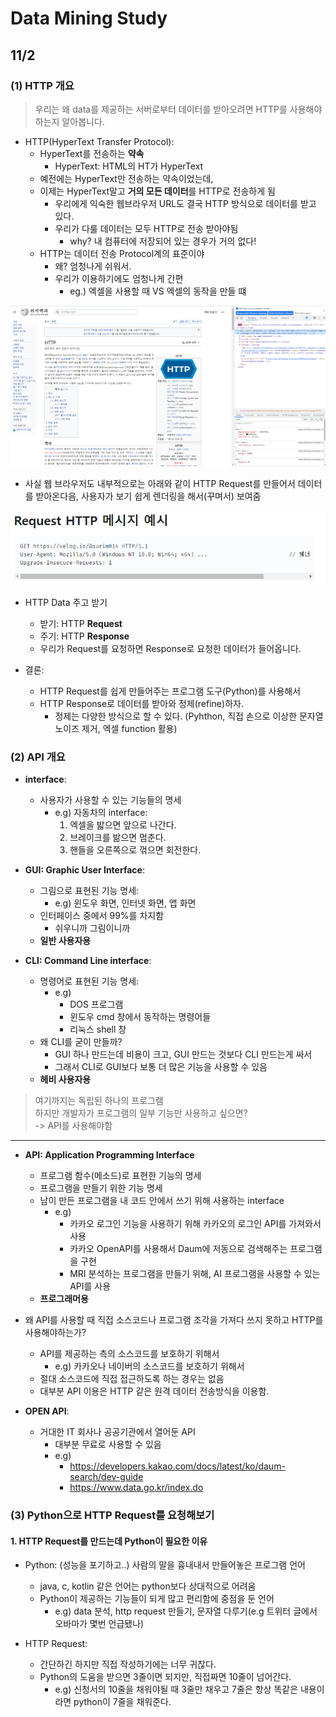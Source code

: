 # Data Mining Study

## 11/2

### (1) HTTP 개요 

> 우리는 왜 data를 제공하는 서버로부터 데이터를 받아오려면 HTTP를 사용해야하는지 알아봅니다.

- HTTP(HyperText Transfer Protocol):
  - HyperText를 전송하는 **약속**
    - HyperText: HTML의 HT가 HyperText
  - 예전에는 HyperText만 전송하는 약속이었는데,
  - 이제는 HyperText말고 **거의 모든 데이터**를 HTTP로 전송하게 됨
    - 우리에게 익숙한 웹브라우저 URL도 결국 HTTP 방식으로 데이터를 받고 있다.
    - 우리가 다룰 데이터는 모두 HTTP로 전송 받아야됨
      - why? 내 컴퓨터에 저장되어 있는 경우가 거의 없다!
  - HTTP는 데이터 전송 Protocol계의 표준이야
    - 왜? 엄청나게 쉬워서.
    - 우리가 이용하기에도 엄청나게 간편
		- eg.) 엑셀을 사용할 때 VS 엑셀의 동작을 만들 떄
	
![img_2.png](img_2.png)

- 사실 웹 브라우저도 내부적으로는 아래와 같이 HTTP Request를 만들어서 데이터를 받아온다음,
사용자가 보기 쉽게 렌더링을 해서(꾸며서) 보여줌

![img_1.png](img_1.png)


- HTTP Data 주고 받기
  - 받기: HTTP **Request**
  - 주기: HTTP **Response**
  - 우리가 Request를 요청하면 Response로 요청한 데이터가 들어옵니다.


- 결론:
  - HTTP Request를 쉽게 만들어주는 프로그램 도구(Python)를 사용해서
  - HTTP Response로 데이터를 받아와 정제(refine)하자.
    - 정제는 다양한 방식으로 할 수 있다. (Pyhthon, 직접 손으로 이상한 문자열 노이즈 제거, 엑셀 function 활용)


### (2) API 개요


- **interface**: 
  - 사용자가 사용할 수 있는 기능들의 명세
    - e.g) 자동차의 interface:
        1. 엑셀을 밟으면 앞으로 나간다.
        2. 브레이크를 밞으면 멈춘다.
        3. 핸들을 오른쪽으로 꺾으면 회전한다.


- **GUI: Graphic User Interface**:
  - 그림으로 표현된 기능 명세:
    - e.g) 윈도우 화면, 인터넷 화면, 앱 화면
  - 인터페이스 중에서 99%를 차지함
    - 쉬우니까 그림이니까
  - **일반 사용자용**


- **CLI: Command Line interface**:
  - 명령어로 표현된 기능 명세:
    - e.g) 
      - DOS 프로그램
      - 윈도우 cmd 창에서 동작하는 명령어들
      - 리눅스 shell 창
  - 왜 CLI를 굳이 만들까?
    - GUI 하나 만드는데 비용이 크고, GUI 만드는 것보다 CLI 만드는게 싸서
    - 그래서 CLI로 GUI보다 보통 더 많은 기능을 사용할 수 있음
  - **헤비 사용자용**

> 여기까지는 독립된 하나의 프로그램 </br>
> 하지만 개발자가 프로그램의 일부 기능만 사용하고 싶으면? </br>
> -> API를 사용해야함

----

- **API: Application Programming Interface**
  - 프로그램 함수(메소드)로 표현한 기능의 명세
  - 프로그램을 만들기 위한 기능 명세
  - 남이 만든 프로그램을 내 코드 안에서 쓰기 위해 사용하는 interface
    - e.g) 
      - 카카오 로그인 기능을 사용하기 위해 카카오의 로그인 API를 가져와서 사용
      - 카카오 OpenAPI를 사용해서 Daum에 저동으로 검색해주는 프로그램을 구현
      - MRI 분석하는 프로그램을 만들기 위해, AI 프로그램을 사용할 수 있는 API를 사용
  - **프로그래머용**
  

- 왜 API를 사용할 때 직접 소스코드나 프로그램 조각을 가져다 쓰지 못하고 HTTP를 사용해야하는가?
  - API를 제공하는 측의 소스코드를 보호하기 위해서 
    - e.g) 카카오나 네이버의 소스코드를 보호하기 위해서
  - 절대 소스코드에 직접 접근하도록 하는 경우는 없음
  - 대부분 API 이용은 HTTP 같은 원격 데이터 전송방식을 이용함.


- **OPEN API**:
  - 거대한 IT 회사나 공공기관에서 열어둔 API
    - 대부분 무료로 사용할 수 있음
    - e.g) 
      - https://developers.kakao.com/docs/latest/ko/daum-search/dev-guide
      - https://www.data.go.kr/index.do



### (3) Python으로 HTTP Request를 요청해보기


#### 1. HTTP Request를 만드는데 Python이 필요한 이유

- Python: (성능을 포기하고..) 사람의 말을 흉내내서 만들어놓은 프로그램 언어
  - java, c, kotlin 같은 언어는 python보다 상대적으로 어려움
  - Python이 제공하는 기능들이 되게 많고 편리함에 중점을 둔 언어
    - e.g) data 분석, http request 만들기, 문자열 다루기(e.g 트위터 글에서 오바마가 몇번 언급됐나)  

- HTTP Request: 
  - 간단하긴 하지만 직접 작성하기에는 너무 귀찮다.
  - Python의 도움을 받으면 3줄이면 되지만, 직접짜면 10줄이 넘어간다.
    - e.g) 신청서의 10줄을 채워야될 때 3줄만 채우고 7줄은 항상 똑같은 내용이라면 python이 7줄을 채워준다.






